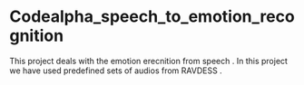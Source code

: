 # Codealpha_speech_to_emotion_recognition

This project deals with the emotion erecnition from speech .
In this project we have used predefined sets of audios from RAVDESS .

